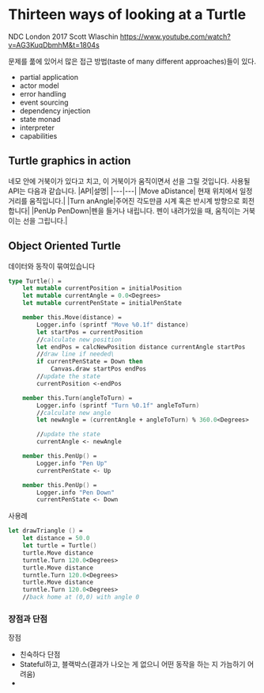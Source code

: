 # Thirteen ways of looking at a Turtle
NDC London 2017 Scott Wlaschin
https://www.youtube.com/watch?v=AG3KuqDbmhM&t=1804s

문제를 풂에 있어서 많은 접근 방법(taste of many different approaches)들이 있다.
- partial application
- actor model
- error handling
- event sourcing
- dependency injection
- state monad
- interpreter
- capabilities
  
## Turtle graphics in action

네모 안에 거북이가 있다고 치고, 이 거북이가 움직이면서 선을 그릴 것입니다.
사용될 API는 다음과 같습니다.
|API|설명|
|---|---|
|Move aDistance| 현재 위치에서 일정 거리를 움직입니다.|
|Turn anAngle|주어진 각도만큼 시계 혹은 반시계 방향으로 회전합니다|
|PenUp PenDown|펜을 들거나 내립니다. 펜이 내려가있을 때, 움직이는 거북이는 선을 그립니다.|

## Object Oriented Turtle

데이터와 동작이 묶여있습니다

```fsharp
type Turtle() =
    let mutable currentPosition = initialPosition
    let mutable currentAngle = 0.0<Degrees>
    let mutable currentPenState = initialPenState

    member this.Move(distance) =
        Logger.info (sprintf "Move %0.1f" distance)
        let startPos = currentPosition
        //calculate new position
        let endPos = calcNewPosition distance currentAngle startPos
        //draw line if needed\
        if currentPenState = Down then
            Canvas.draw startPos endPos
        //update the state
        currentPosition <-endPos

    member this.Turn(angleToTurn) = 
        Logger.info (sprintf "Turn %0.1f" angleToTurn)
        //calculate new angle
        let newAngle = (currentAngle + angleToTurn) % 360.0<Degrees>

        //update the state
        currentAngle <- newAngle

    member this.PenUp() =
        Logger.info "Pen Up"
        currentPenState <- Up

    member this.PenUp() =
        Logger.info "Pen Down"
        currentPenState <- Down
```

사용례
```fsharp
let drawTriangle () = 
    let distance = 50.0
    let turtle = Turtle()
    turtle.Move distance
    turntle.Turn 120.0<Degrees>
    turtle.Move distance
    turntle.Turn 120.0<Degrees>
    turtle.Move distance
    turntle.Turn 120.0<Degrees>
    //back home at (0,0) with angle 0
```

### 장점과 단점

장점
 - 친숙하다
단점
 - Stateful하고, 블랙박스(결과가 나오는 게 없으니 어떤 동작을 하는 지 가늠하기 어려움)
 - 